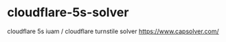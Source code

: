 # cloudflare-5s-solver
 cloudflare 5s iuam / cloudflare turnstile solver  https://www.capsolver.com/
 

 
 
 
 











